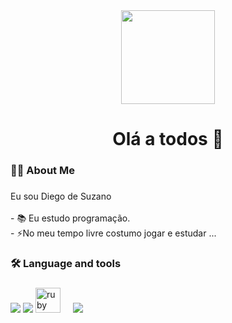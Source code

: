 <div align="center">
  <img height="150" src="https://media.giphy.com/media/M9gbBd9nbDrOTu1Mqx/giphy.gif"  />
</div>

###

##

###

<h1 align="center">Olá a todos 👋</h1>

###

<h3 align="left">👩‍💻  About Me</h3>

###

<p align="left">Eu sou Diego de Suzano<br><br>- 📚 Eu estudo programação.<br>- ⚡No meu tempo livre costumo jogar e estudar ...</p>

###

<h3 align="left">🛠 Language and tools</h3>

###

<div align="left">
  <img src="https://github.com/tandpfun/skill-icons/blob/main/icons/HTML.svg  />
  <img width="12" />
  <img src="https://github.com/tandpfun/skill-icons/blob/main/icons/CSS.svg  />
  <img width="12" />
  <img src="https://cdn.jsdelivr.net/gh/devicons/devicon/icons/ruby/ruby-plain-wordmark.svg" height="40" alt="ruby logo"  />
  <img width="12" />
  <img src="https://github.com/tandpfun/skill-icons/blob/main/icons/CSS.svg  />
</div>

###

